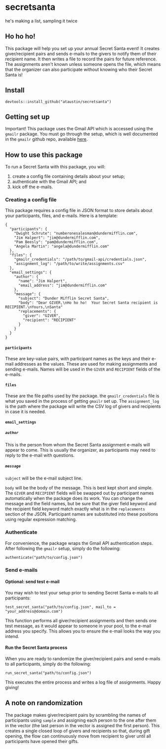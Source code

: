 # secretsanta
he's making a list, sampling it twice


## Ho ho ho!

This package will help you set up your annual Secret Santa event!
It creates giver/recipient pairs and sends e-mails to the givers to notify them
of their recipient name.  It then writes a file to record the pairs for
future reference.  The assignments aren't known unless someone opens the file,
which means that the organizer can also participate without knowing who
their Secret Santa is!


## Install
`devtools::install_github("ataustin/secretsanta")`


## Getting set up
Important!  This package uses the Gmail API which is accessed using the `gmailr` package. You must go through the setup, which is well documented in the `gmailr` github repo, available [here](https://github.com/r-lib/gmailr).


## How to use this package
To run a Secret Santa with this package, you will:

1. create a config file containing details about your setup;
2. authenticate with the Gmail API; and
3. kick off the e-mails.


### Creating a config file
This package requires a config file in JSON format to store details about
your participants, files, and e-mails.  Here is a template:

```
{
  "participants": {
    "Dwight Schrute": "numberonesalesman@dundermifflin.com",
    "Jim Halpert": "jim@dundermifflin.com",
    "Pam Beesly": "pam@dundermifflin.com",
    "Angela Martin": "angela@dundermifflin.com"
  },
  "files": {
    "gmailr_credentials": "/path/to/gmail-api/credentials.json",
    "assignment_log": "/path/to/write/assignments.csv"
  },
  "email_settings": {
    "author": {
      "name": "Jim Halpert",
      "email_address": "jim@dundermifflin.com"
    },
    "message": {
      "subject": "Dunder Mifflin Secret Santa",
      "body": "Dear GIVER,\nHo ho ho!  Your Secret Santa recipient is RECIPIENT.\nYours,\nSanta"
      "replacements": {
        "giver": "GIVER",
        "recipient": "RECIPIENT"
      }
    }
  }
}
```

#### `participants`
These are key-value pairs, with participant names as the keys and their
e-mail addresses as the values.  These are used for making assignments
and sending e-mails.  Names will be used in the `GIVER` and `RECIPIENT` fields
of the e-mails.

#### `files`
These are the file paths used by the package.  the `gmailr_credentials` file
is what you saved in the process of getting `gmailr` set up.  The
`assignment_log` is the path where the package will write the CSV log of givers
and recipients in case it is needed.

#### `email_settings`

##### `author`
This is the person from whom the Secret Santa assignment e-mails will appear
to come.  This is usually the organizer, as participants may need to reply to
the e-mail with questions.

##### `message`
`subject` will be the e-mail subject line.

`body` will be the body of the message.  This is best kept short and simple.
The `GIVER` and `RECIPIENT` fields will be swapped out by participant names
automatically when the package does its work.  You can change the message
and the field names, but be sure that the giver field keyword and the
recipient field keyword match exactly what is in the `replacements` section
of the JSON.  Participant names are substituted into these positions using
regular expression matching.


### Authenticate
For convenience, the package wraps the Gmail API authentication steps.
After following the `gmailr` setup, simply do the following:

```
authenticate("path/to/config.json")
```


### Send e-mails

#### Optional: send test e-mail
You may wish to test your setup prior to sending Secret Santa e-mails to all participants:

```
test_secret_santa("path/to/config.json", mail_to = "your_address@domain.com")
```

This function performs all giver/recipient assignments and then sends one
test message, as it would appear to someone in your pool, to the e-mail
address you specify.  This allows you to ensure the e-mail looks the way
you intend.

#### Run the Secret Santa process
When you are ready to randomize the giver/recipient pairs and send e-mails to
all participants, simply do the following:

```
run_secret_santa("path/to/config.json")
```

This executes the entire process and writes a log file of assignments.
Happy giving!


## A note on randomization

The package makes giver/recipient pairs by scrambling the names of participants
using `sample` and assigning each person to the one after them in the vector
(the last person in the vector is assigned the first person).  This creates
a single closed loop of givers and recipients so that, during gift opening,
the flow can continuously move from recipient to giver until all participants
have opened their gifts.